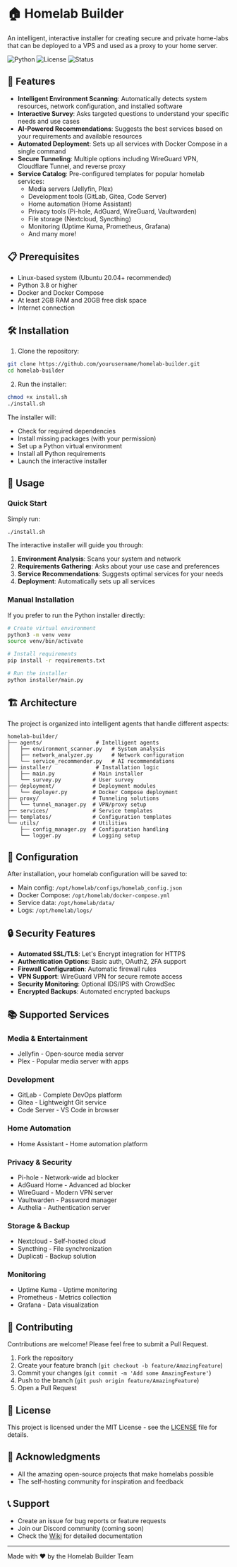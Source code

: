 # 🏠 Homelab Builder

An intelligent, interactive installer for creating secure and private home-labs that can be deployed to a VPS and used as a proxy to your home server.

![Python](https://img.shields.io/badge/python-3.8+-blue.svg)
![License](https://img.shields.io/badge/license-MIT-green.svg)
![Status](https://img.shields.io/badge/status-beta-yellow.svg)

## 🚀 Features

- **Intelligent Environment Scanning**: Automatically detects system resources, network configuration, and installed software
- **Interactive Survey**: Asks targeted questions to understand your specific needs and use cases
- **AI-Powered Recommendations**: Suggests the best services based on your requirements and available resources
- **Automated Deployment**: Sets up all services with Docker Compose in a single command
- **Secure Tunneling**: Multiple options including WireGuard VPN, Cloudflare Tunnel, and reverse proxy
- **Service Catalog**: Pre-configured templates for popular homelab services:
  - Media servers (Jellyfin, Plex)
  - Development tools (GitLab, Gitea, Code Server)
  - Home automation (Home Assistant)
  - Privacy tools (Pi-hole, AdGuard, WireGuard, Vaultwarden)
  - File storage (Nextcloud, Syncthing)
  - Monitoring (Uptime Kuma, Prometheus, Grafana)
  - And many more!

## 📋 Prerequisites

- Linux-based system (Ubuntu 20.04+ recommended)
- Python 3.8 or higher
- Docker and Docker Compose
- At least 2GB RAM and 20GB free disk space
- Internet connection

## 🛠️ Installation

1. Clone the repository:
```bash
git clone https://github.com/yourusername/homelab-builder.git
cd homelab-builder
```

2. Run the installer:
```bash
chmod +x install.sh
./install.sh
```

The installer will:
- Check for required dependencies
- Install missing packages (with your permission)
- Set up a Python virtual environment
- Install all Python requirements
- Launch the interactive installer

## 🎯 Usage

### Quick Start

Simply run:
```bash
./install.sh
```

The interactive installer will guide you through:
1. **Environment Analysis**: Scans your system and network
2. **Requirements Gathering**: Asks about your use case and preferences
3. **Service Recommendations**: Suggests optimal services for your needs
4. **Deployment**: Automatically sets up all services

### Manual Installation

If you prefer to run the Python installer directly:

```bash
# Create virtual environment
python3 -m venv venv
source venv/bin/activate

# Install requirements
pip install -r requirements.txt

# Run the installer
python installer/main.py
```

## 🏗️ Architecture

The project is organized into intelligent agents that handle different aspects:

```
homelab-builder/
├── agents/                 # Intelligent agents
│   ├── environment_scanner.py   # System analysis
│   ├── network_analyzer.py      # Network configuration
│   └── service_recommender.py   # AI recommendations
├── installer/              # Installation logic
│   ├── main.py            # Main installer
│   └── survey.py          # User survey
├── deployment/            # Deployment modules
│   └── deployer.py        # Docker Compose deployment
├── proxy/                 # Tunneling solutions
│   └── tunnel_manager.py  # VPN/proxy setup
├── services/              # Service templates
├── templates/             # Configuration templates
└── utils/                 # Utilities
    ├── config_manager.py  # Configuration handling
    └── logger.py          # Logging setup
```

## 🔧 Configuration

After installation, your homelab configuration will be saved to:
- Main config: `/opt/homelab/configs/homelab_config.json`
- Docker Compose: `/opt/homelab/docker-compose.yml`
- Service data: `/opt/homelab/data/`
- Logs: `/opt/homelab/logs/`

## 🔒 Security Features

- **Automated SSL/TLS**: Let's Encrypt integration for HTTPS
- **Authentication Options**: Basic auth, OAuth2, 2FA support
- **Firewall Configuration**: Automatic firewall rules
- **VPN Support**: WireGuard VPN for secure remote access
- **Security Monitoring**: Optional IDS/IPS with CrowdSec
- **Encrypted Backups**: Automated encrypted backups

## 📚 Supported Services

### Media & Entertainment
- Jellyfin - Open-source media server
- Plex - Popular media server with apps

### Development
- GitLab - Complete DevOps platform
- Gitea - Lightweight Git service
- Code Server - VS Code in browser

### Home Automation
- Home Assistant - Home automation platform

### Privacy & Security
- Pi-hole - Network-wide ad blocker
- AdGuard Home - Advanced ad blocker
- WireGuard - Modern VPN server
- Vaultwarden - Password manager
- Authelia - Authentication server

### Storage & Backup
- Nextcloud - Self-hosted cloud
- Syncthing - File synchronization
- Duplicati - Backup solution

### Monitoring
- Uptime Kuma - Uptime monitoring
- Prometheus - Metrics collection
- Grafana - Data visualization

## 🤝 Contributing

Contributions are welcome! Please feel free to submit a Pull Request.

1. Fork the repository
2. Create your feature branch (`git checkout -b feature/AmazingFeature`)
3. Commit your changes (`git commit -m 'Add some AmazingFeature'`)
4. Push to the branch (`git push origin feature/AmazingFeature`)
5. Open a Pull Request

## 📝 License

This project is licensed under the MIT License - see the [LICENSE](LICENSE) file for details.

## 🙏 Acknowledgments

- All the amazing open-source projects that make homelabs possible
- The self-hosting community for inspiration and feedback

## 📞 Support

- Create an issue for bug reports or feature requests
- Join our Discord community (coming soon)
- Check the [Wiki](https://github.com/yourusername/homelab-builder/wiki) for detailed documentation

---

Made with ❤️ by the Homelab Builder Team
